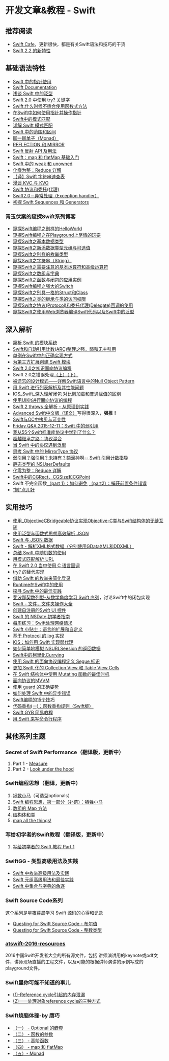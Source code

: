 # 开发文章&教程 - Swift
## 推荐阅读
- [Swift Cafe][1]，更新很快，都是有关Swift语法和技巧的干货
- [Swift 2.2 的新特性][2]

## 基础语法特性
- [Swift 中的指针使用][3]
- [Swift Documentation][4]
- [浅谈 Swift 中的泛型][5]
- [Swift 2.0 中使用 try? 关键字][6]
- [Swift:什么时候不适合使用函数式方法][7]
- [在Swift中如何使用指针并操作指针][8]
- [Swift中的模式匹配][9]
- [详解 Swift 模式匹配][10]
- [Swift 中的范围和区间][11]
- [聊一聊单子（Monad）][12]
- [REFLECTION 和 MIRROR][13]
- [Swift 反射 API 及用法][14]
- [Swift：map 和 flatMap 基础入门][15]
- [Swift 中的 weak 和 unowned][16]
- [化零为整：Reduce 详解][17]
- [【译】Swift 字符串速查表][18]
- [漫谈 KVC 与 KVO][19]
- [Swift 协议和委托(代理)][20]
- [Swift2.0－异常处理（Exception handler）][21]
- [初探 Swift Sequences 和 Generators][22]

### 青玉伏案的窥探Swift系列博客
- [窥探Swift编程之别样的HelloWorld][23]
- [窥探Swift编程之在Playground上尽情的玩耍][24]
- [窥探Swift之基本数据类型][25]
- [窥探Swift之新添数据类型元组与可选值][26]
- [窥探Swift之别样的枚举类型][27]
- [窥探Swift之字符串（String）][28]
- [窥探Swift之需要注意的基本运算符和高级运算符][29]
- [窥探Swift之数组与字典][30]
- [窥探Swift之函数与闭包的应用实例][31]
- [窥探Swift编程之强大的Switch][32]
- [窥探Swift之别具一格的Struct和Class][33]
- [窥探Swift之类的继承与类的访问权限][34]
- [窥探Swift之协议(Protocol)和委托代理(Delegate)回调的使用][35]
- [窥探Swift之使用Web浏览器编译Swift代码以及Swift中的泛型][36]


## 深入解析
- [简析 Swift 的模块系统][37]
- [Swift和自动引用计数(ARC)整理之强，弱和无主引用][38]
- [单例在Swift中的正确实现方式][39]
- [为第三方扩展创建 Swift 模块][40]
- [Swift 2.0之初识面向协议编程][41]
- Swift 2.0之错误处理[（上）][42][（下）][43]
- [被遗忘的设计模式——详解Swift语言中的Null Object Pattern][44]
- [用 Swift 进行列表解析及其性能问题][45]
- [IOS\_Swift\_深入理解闭包 对比懒加载和普通赋值的区别][46]
- [使用UIKit进行面向协议的编程][47]
- [Swift 2 throws 全解析 - 从原理到实践][48]
- [Advanced Swift中文版（译文）][49]写得很深入，**强推！**
- [Swift与OC中拷贝与可变性][50]
- [Friday Q&A 2015-12-11：Swift 中的弱引用][51]
- [我从55个Swift标准库协议中学到了什么？][52]
- [超越继承之路：协议混合][53]
- [当 Swift 中的协议遇到泛型][54]
- [思考 Swift 中的 MirrorType 协议][55]
- [弱引用？强引用？未持有？额滴神啊-- Swift 引用计数指导][56]
- [静态类型的 NSUserDefaults][57]
- [化零为整：Reduce 详解][58]
- [Swift中的CGRect、CGSize和CGPoint][59]
- Swift 不完全函数[（part 1）：如何避免][60] [（part2）：捕获前置条件错误][61]
- [“懒”点儿好][62]

## 实用技巧
- [使用\_ObjectiveCBridgeable协议实现Objective-C类与Swift结构体的无缝互转][63]
- [使用泛型与函数式思想高效解析 JSON][64]
- [Swift 与 JSON 数据][65]
- [Swift - 解析XML格式数据（分别使用GDataXML和DDXML）][66]
- [总结 Swift 中随机数的使用][67]
- [用模式匹配解析 URL][68]
- [在 Swift 2.0 当中使用 C 语言回调][69]
- [try? 的替代实现][70]
- [借助 Swift 的枚举来简化登录][71]
- [Runtime在Swift中的使用][72]
- [探寻 Swift 中的最佳实践][73]
- [斐波那契数列型-从数学角度学习 Swift 序列][74]，讨论Swift中的闭包实现
- [Swift - 文件，文件夹操作大全][75]
- [创建自注册的Swift UI 控件][76]
- [Swift 的 NSDate 初学者指南][77]
- [每周练习：Swift处理网络请求][78]
- [Swift 小贴士：语言的扩展和自定义][79]
- [基于 Protocol 的 log 实现][80]
- [iOS：如何用 Swift 实现弱代理][81]
- [如何简单地模拟 NSURLSeesion 的返回数据][82]
- [Swift中的柯里化Currying][83]
- [使用 Swift 的面向协议编程定义 Segue 标识][84]
- [更加 Swift 化的 Collection View 和 Table View Cells][85]
- [在 Swift 结构体中使用 Mutating 函数的最佳时机][86]
- [面向协议的MVVM][87]
- [使用 guard 的正确姿势][88]
- [如何处理 Swift 中的异步错误][89]
- [Swift编程的15个技巧][90]
- [代码重构(一)：函数重构规则（Swift版）][91]
- [Swift GYB 简易教程][92]
- [用 Swift 来写命令行程序][93]

## 其他系列主题
### Secret of Swift Performance（翻译版，更新中）
1. Part 1 - [Measure][94]
2. Part 2 - [Look under the hood][95]

### Swift编程思想（翻译，更新中）
1. [拯救小马][96]（可选型optionals）
2. [Swift 编程思想，第一部分（补遗）：牺牲小马][97]
2. [数组的 Map 方法][98]
3. [结构体和类][99]
1. [map all the things!][100]

### 写给初学者的Swift教程（翻译版，更新中）
1. [写给初学者的 Swift 教程 Part 1][101]

### SwiftGG - 类型高级用法及实践
- [Swift 中枚举高级用法及实践][102]
- [Swift 元组高级用法和最佳实践][103]
- [Swift 中集合与字典的角逐][104]

### Swift Source Code系列
这个系列是[星夜暮晨][105]学习 Swift 源码的心得和记录
- [Questing for Swift Source Code - 布尔值][106]
- [Questing for Swift Source Code -  整数类型][107]

### [atswift-2016-resources][108]
2016中国Swift开发者大会的所有源文件，包括 讲师演讲用的keynote或pdf文件，讲师现场直播的工程文件，以及可能的根据讲师演讲的示例写成的playground文件。

### Swift里你可能不知道的事儿
- [(1)-Reference cycle引起的内存泄漏][109]
- [(2)——处理对象reference cycle的三种方式][110]

### Swift烧脑体操-by 唐巧
- [（一） - Optional 的嵌套][111]
- [（二） - 函数的参数][112]
- [（三） - 高阶函数][113]
- [（四） - map 和 flatMap][114]
- [（五）- Monad][115]

[1]:	http://swiftcafe.io/ "Swift Cafe"
[2]:	http://chengway.in/swift-2-2-de-xin-te-xing/
[3]:	http://onevcat.com/2015/01/swift-pointer/
[4]:	http://nshipster.cn/swift-documentation/
[5]:	http://swift.gg/2015/09/16/swift-generics/ "浅谈 Swift 中的泛型"
[6]:	http://swift.gg/2015/08/31/swift-2-lets-try/ "Swift 2.0 中使用 try? 关键字"
[7]:	http://swift.gg/2015/08/28/swift_when_the_functional_approach_is_not_right/ "Swift:什么时候不适合使用函数式方法"
[8]:	https://github.com/icepy/_posts/issues/3
[9]:	http://swift.gg/2015/10/16/swift-pattern-matching/ "Swift中的模式匹配"
[10]:	http://swift.gg/2015/10/27/swift-pattern-matching-in-detail/ "详解 Swift 模式匹配"
[11]:	http://swift.gg/2015/10/26/swift-ranges-and-intervals/ "Swift 中的范围和区间"
[12]:	http://swift.gg/2015/10/30/lets-talk-about-monads/ "聊一聊单子（Monad）"
[13]:	http://swifter.tips/reflect/
[14]:	http://swift.gg/2015/11/23/swift-reflection-api-what-you-can-do/ "Swift 反射 API 及用法"
[15]:	http://swift.gg/2015/11/26/swift-map-and-flatmap/ "Swift：map 和 flatMap 基础入门"
[16]:	http://swift.gg/2015/12/02/swift-weak-and-unowned/ "Swift 中的 weak 和 unowned"
[17]:	http://swift.gg/2015/12/10/reduce-all-the-things/ "化零为整：Reduce 详解"
[18]:	http://www.cocoachina.com/swift/20151218/14746.html
[19]:	http://swiftcafe.io/2016/01/03/kvc/ "漫谈 KVC 与 KVO"
[20]:	http://www.cnblogs.com/xilanglang/p/5143613.html "Swift 协议和委托(代理)"
[21]:	http://www.cnblogs.com/GarveyCalvin/p/5081608.html "Swift2.0－异常处理（Exception handler）"
[22]:	http://swift.gg/2016/03/10/experimenting-with-swift-2-sequencetype-generatortype/ "初探 Swift Sequences 和 Generators"
[23]:	http://www.cnblogs.com/ludashi/p/4451207.html "窥探Swift编程之别样的HelloWorld"
[24]:	http://www.cnblogs.com/ludashi/p/4451481.html "窥探Swift编程之在Playground上尽情的玩耍"
[25]:	http://www.cnblogs.com/ludashi/p/4454496.html "窥探Swift之基本数据类型"
[26]:	http://www.cnblogs.com/ludashi/p/4711010.html "窥探Swift之新添数据类型元组与可选值"
[27]:	http://www.cnblogs.com/ludashi/p/4721158.html "窥探Swift之别样的枚举类型"
[28]:	http://www.cnblogs.com/ludashi/p/4725018.html "窥探Swift之字符串（String）"
[29]:	http://www.cnblogs.com/ludashi/p/4963036.html "窥探Swift之需要注意的基本运算符和高级运算符"
[30]:	http://www.cnblogs.com/ludashi/p/5006321.html "窥探Swift之数组与字典"
[31]:	http://www.cnblogs.com/ludashi/p/4968837.html "窥探Swift之函数与闭包的应用实例"
[32]:	http://www.cnblogs.com/ludashi/p/5033542.html "窥探Swift编程之强大的Switch"
[33]:	http://www.cnblogs.com/ludashi/p/5044196.html "窥探Swift之别具一格的Struct和Class"
[34]:	http://www.cnblogs.com/ludashi/p/5048831.html "窥探Swift之类的继承与类的访问权限"
[35]:	http://www.cnblogs.com/ludashi/p/5057858.html "窥探Swift之协议(Protocol)和委托代理(Delegate)回调的使用"
[36]:	http://www.cnblogs.com/ludashi/p/5066286.html "窥探Swift之使用Web浏览器编译Swift代码以及Swift中的泛型"
[37]:	http://www.cocoachina.com/industry/20140621/8904.html
[38]:	http://www.devtf.cn/?p=462
[39]:	http://www.devtf.cn/?p=937
[40]:	http://andelf.github.io/blog/2015/01/23/swift-3rd-library-install-as-swift-modules/
[41]:	http://www.swiftyper.com/Swift/introducing-protocol-oriented-programming-in-swift-2.html "Swift 2.0之初识面向协议编程"
[42]:	http://www.swiftyper.com/Swift/swift2_error_handling.html
[43]:	http://www.swiftyper.com/Swift/swift2_error_handling_part_2.html
[44]:	http://www.csdn.net/article/2015-11-17/2826234-null-object-pattern-in-swift
[45]:	http://swift.gg/2015/10/29/list-comprehensions-and-performance-with-swift/ "用 Swift 进行列表解析及其性能问题"
[46]:	http://blog.csdn.net/zimo2013/article/details/50073691 "IOS_Swift_深入理解闭包 对比懒加载和普通赋值的区别"
[47]:	http://www.cocoachina.com/ios/20151208/14581.html
[48]:	http://www.ibm.com/developerworks/cn/mobile/mo-cn-swift/index.html "Swift 2 throws 全解析 - 从原理到实践"
[49]:	http://www.jianshu.com/p/18744b078508 "Advanced Swift中文版"
[50]:	http://649395594.github.io/blog/2015/12/23/swiftyu-oczhong-kao-bei-yu-ke-bian-xing/ "Swift与OC中拷贝与可变性"
[51]:	http://swift.gg/2015/12/28/friday-qa-2015-12-11-swift-weak-references/ "Friday Q&A 2015-12-11：Swift 中的弱引用"
[52]:	http://www.cocoachina.com/swift/20160107/14868.html
[53]:	http://chengway.in/chao-yue-ji-cheng-zhi-lu-xie-yi-hun-he/
[54]:	http://chengway.in/dang-swift-zhong-de-fan-xing-yu-dao-xie-yi/
[55]:	http://segmentfault.com/a/1190000004388185 "思考 Swift 中的 MirrorType 协议"
[56]:	http://www.cocoachina.com/swift/20160202/15182.html
[57]:	http://swift.gg/2016/02/17/nsuserdefaults-static/ "静态类型的 NSUserDefaults"
[58]:	http://swift.gg/2015/12/10/reduce-all-the-things/ "化零为整：Reduce 详解"
[59]:	http://www.jianshu.com/p/da3c2c30e072 "Swift中的CGRect、CGSize和CGPoint"
[60]:	http://www.cocoachina.com/swift/20160321/15729.html
[61]:	http://www.cocoachina.com/swift/20160323/15751.html
[62]:	http://swift.gg/2016/03/25/being-lazy/ "“懒”点儿好"
[63]:	http://southpeak.github.io/blog/2015/10/26/objectivecbridgeable-protocol-for-objectivec-class-and-swift-struct/
[64]:	http://codebuild.me/2015/09/14/efficient-json-in-swift-with-functional-concepts-and-generics/
[65]:	http://swiftcafe.io/2015/07/18/swift-json/
[66]:	http://www.hangge.com/blog/cache/detail_646.html
[67]:	http://www.cocoachina.com/swift/20151013/13624.html
[68]:	http://swift.gg/2015/09/15/urls-and-pattern-matching/
[69]:	http://swift.gg/2015/11/11/c-callbacks-in-swift/ "在 Swift 2.0 当中使用 C 语言回调"
[70]:	http://swift.gg/2015/10/13/alternatives-to-try-swiftlang/ "try? 的替代实现"
[71]:	https://realm.io/cn/news/david-east-simplifying-login-swift-enums/ "借助 Swift 的枚举来简化登录"
[72]:	https://github.com/icepy/_posts/issues/8
[73]:	https://realm.io/cn/news/gotocph-ash-furrow-best-practices-swift/ "探寻 Swift 中的最佳实践"
[74]:	http://swift.gg/2015/12/04/the-fibonacci-sequencetype/ "斐波那契数列型-从数学角度学习 Swift 序列"
[75]:	http://www.hangge.com/blog/cache/detail_527.html "Swift - 文件，文件夹操作大全"
[76]:	http://www.devtf.cn/?p=1162 "创建自注册的Swift UI 控件"
[77]:	http://swift.gg/2015/12/14/a-beginners-guide-to-nsdate-in-swift/ "Swift 的 NSDate 初学者指南"
[78]:	https://github.com/icepy/_posts/issues/10 "每周练习：Swift处理网络请求"
[79]:	http://www.cocoachina.com/swift/20151223/14774.html
[80]:	http://www.cocoachina.com/swift/20160118/14935.html
[81]:	http://swift.gg/2016/01/19/ios-weak-delegates-swift/ "iOS：如何用 Swift 实现弱代理"
[82]:	http://swift.gg/2016/01/22/an-easy-way-to-stub-nsurlsession/ "如何简单地模拟 NSURLSeesion 的返回数据"
[83]:	http://segmentfault.com/a/1190000004340919 "Swift中的柯里化Currying"
[84]:	http://swift.gg/2016/02/01/protocol-oriented-segue-identifiers-swift/ "使用 Swift 的面向协议编程定义 Segue 标识"
[85]:	http://swift.gg/2016/02/02/being-swifty-with-collection-view-and-table-view-cells/ "更加 Swift 化的 Collection View 和 Table View Cells"
[86]:	http://swift.gg/2016/02/06/when-to-use-mutating-functions-in-swift-structs/ "在 Swift 结构体中使用 Mutating 函数的最佳时机"
[87]:	http://liuduo.me/2015/12/13/pomvvm/ "面向协议的MVVM"
[88]:	http://swift.gg/2016/02/14/swift-guard-radix/ "使用 guard 的正确姿势"
[89]:	http://swift.gg/2016/02/16/async-errors/ "如何处理 Swift 中的异步错误"
[90]:	http://geek.csdn.net/news/detail/58593
[91]:	http://www.cnblogs.com/ludashi/p/5223241.html "代码重构(一)：函数重构规则（Swift版）"
[92]:	http://swift.gg/2016/03/04/a-short-swift-gyb-tutorial/ "Swift GYB 简易教程"
[93]:	http://swift.gg/2016/03/28/command-line-utilities-in-swift/ "用 Swift 来写命令行程序"
[94]:	http://southpeak.github.io/blog/2015/11/05/secret-of-swift-performance-part-1/
[95]:	http://southpeak.github.io/blog/2015/11/05/secret-of-swift-performance-part-2/
[96]:	http://swift.gg/2015/09/29/thinking-in-swift-1/ "Swift 编程思想，第一部分：拯救小马"
[97]:	http://swift.gg/2016/03/21/thinking-in-swift-1-addendum/ "Swift 编程思想，第一部分（补遗）：牺牲小马"
[98]:	http://swift.gg/2015/10/09/thinking-in-swift-2/ "Swift 编程思想，第二部分：数组的 Map 方法"
[99]:	http://alisoftware.github.io/swift/2015/10/03/thinking-in-swift-3/ "Swift编程思想第三部分：结构体和类"
[100]:	http://swift.gg/2015/10/22/thinking-in-swift-4/ "Swift 编程思想 Part 4：map all the things!"
[101]:	http://swift.gg/2015/11/13/swift-tutorial-for-beginners-part-1/ "写给初学者的 Swift 教程 Part 1"
[102]:	http://swift.gg/2015/11/20/advanced-practical-enum-examples/ "Swift 中枚举高级用法及实践"
[103]:	http://swift.gg/2015/10/10/tuples-swift-advanced-usage-best-practices/ "Swift 元组高级用法和最佳实践"
[104]:	http://swift.gg/2016/01/20/sets-vs-dictionaries-smackdown-in-swiftlang/ "Swift 中集合与字典的角逐"
[105]:	http://www.jianshu.com/users/ef1058d2d851 "星夜暮晨"
[106]:	http://www.jianshu.com/p/217510b270f1 "Questing for Swift Source Code - 布尔值"
[107]:	http://www.jianshu.com/p/ae67b4d37159 "Questing for Swift Source Code -  整数类型"
[108]:	https://github.com/atConf/atswift-2016-resources "atswift-2016-resources"
[109]:	http://segmentfault.com/a/1190000004331260 "Swift里你可能不知道的事儿(1)-Reference cycle引起的内存泄漏"
[110]:	http://segmentfault.com/a/1190000004345727 "Swift里你可能不知道的事儿(2)——处理对象reference cycle的三种方式"
[111]:	http://www.infoq.com/cn/articles/swift-brain-gym-optional
[112]:	http://www.infoq.com/cn/articles/swift-brain-gym-arguments?utm_campaign=rightbar_v2&utm_source=infoq&utm_medium=articles_link&utm_content=link_text "Swift 烧脑体操（二） - 函数的参数"
[113]:	http://www.infoq.com/cn/articles/swift-brain-gym-high-order-function?utm_campaign=rightbar_v2&utm_source=infoq&utm_medium=articles_link&utm_content=link_text "Swift 烧脑体操（三） - 高阶函数"
[114]:	http://www.infoq.com/cn/articles/swift-brain-gym-map-and-flatmap?utm_campaign=rightbar_v2&utm_source=infoq&utm_medium=articles_link&utm_content=link_text "Swift 烧脑体操（四） - map 和 flatMap"
[115]:	http://www.infoq.com/cn/articles/swift-brain-gym-monad?utm_campaign=rightbar_v2&utm_source=infoq&utm_medium=articles_link&utm_content=link_text "Swift 烧脑体操（五）- Monad"